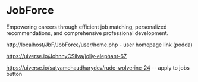 # JobForce
Empowering careers through efficient job matching, personalized recommendations, and comprehensive professional development.

http://localhost/JbF/JobForce/user/home.php - user homepage link (podda)


https://uiverse.io/JohnnyCSilva/jolly-elephant-67

https://uiverse.io/satyamchaudharydev/rude-wolverine-24 -- apply to jobs button